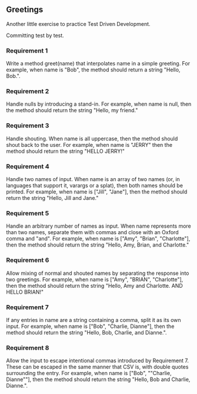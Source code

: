 ## Greetings

Another little exercise to practice Test Driven Development.

Committing test by test.

### Requirement 1
Write a method greet(name) that interpolates name in a simple greeting. For example, when name is "Bob", the method should return a string "Hello, Bob.".

### Requirement 2
Handle nulls by introducing a stand-in. For example, when name is null, then the method should return the string "Hello, my friend."

### Requirement 3
Handle shouting. When name is all uppercase, then the method should shout back to the user. For example, when name is "JERRY" then the method should return the string "HELLO JERRY!"

### Requirement 4
Handle two names of input. When name is an array of two names (or, in languages that support it, varargs or a splat), then both names should be printed. For example, when name is ["Jill", "Jane"], then the method should return the string "Hello, Jill and Jane."

### Requirement 5
Handle an arbitrary number of names as input. When name represents more than two names, separate them with commas and close with an Oxford comma and "and". For example, when name is ["Amy", "Brian", "Charlotte"], then the method should return the string "Hello, Amy, Brian, and Charlotte."

### Requirement 6
Allow mixing of normal and shouted names by separating the response into two greetings. For example, when name is ["Amy", "BRIAN", "Charlotte"], then the method should return the string "Hello, Amy and Charlotte. AND HELLO BRIAN!"

### Requirement 7
If any entries in name are a string containing a comma, split it as its own input. For example, when name is ["Bob", "Charlie, Dianne"], then the method should return the string "Hello, Bob, Charlie, and Dianne.".

### Requirement 8
Allow the input to escape intentional commas introduced by Requirement 7. These can be escaped in the same manner that CSV is, with double quotes surrounding the entry. For example, when name is ["Bob", "\"Charlie, Dianne\""], then the method should return the string "Hello, Bob and Charlie, Dianne.".

